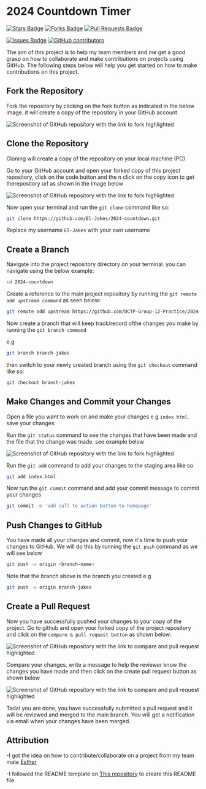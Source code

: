 # 2024 Countdown Timer

<a href="https://github.com/DCTP-Group-12-Practice/2024-countdown/stargazers"><img src="https://img.shields.io/github/stars/DCTP-Group-12-Practice/2024-countdown" alt="Stars Badge"/></a>
<a href="https://github.com/DCTP-Group-12-Practice/2024-countdown/network/members"><img src="https://img.shields.io/github/forks/DCTP-Group-12-Practice/2024-countdown" alt="Forks Badge"/></a>
<a href="https://github.com/DCTP-Group-12-Practice/2024-countdown/pulls"><img src="https://img.shields.io/github/issues-pr/DCTP-Group-12-Practice/2024-countdown" alt="Pull Requests Badge"/></a>

<a href="https://github.com/DCTP-Group-12-Practice/2024-countdown/issues"><img src="https://img.shields.io/github/issues/DCTP-Group-12-Practice/2024-countdown" alt="Issues Badge"/></a>
<a href="https://github.com/DCTP-Group-12-Practice/2024-countdown/graphs/contributors"><img alt="GitHub contributors" src="https://img.shields.io/github/contributors/DCTP-Group-12-Practice/2024-countdown?color=2b9348"></a>

The aim of this project is to help my team members and me get a good grasp on how to collaborate and make contributions on projects using GitHub. The following steps below will help you get started on how to make contributions on this project.

## Fork the Repository

Fork the repository by clicking on the fork button as indicated in the below image. it will create a copy of the repository in your GitHub account

![Screenshot of GitHub repository with the link to fork highlighted](https://i.ibb.co/6s5CFz4/forked.png)

## Clone the Repository

Cloning will create a copy of the repository on your local machine (PC)

Go to your GitHub account and open your forked copy of this project repository, click on the code button and the n click on the copy icon to get therepository url as shown in the image below

![Screenshot of GitHub repository with the link to fork highlighted](https://i.ibb.co/b7p0X16/clone.png)

Now open your terminal and run  the `git clone` command like so:

```sh
git clone https://github.com/El-Jakes/2024-countdown.git
```

Replace my username `El-Jakes` with your own username

## Create a Branch

Navigate into the project repository directory on your terminal. you can navigate using the below example:

```sh
cd 2024-countdown
```

Create a reference to the main project repository by running the `git remote add upstream command` as seen below:

```sh
git remote add upstream https://github.com/DCTP-Group-12-Practice/2024-countdown.git
```

Now create a branch that will keep track/record ofthe changes you make by running the `git branch command`

e.g

```sh
git branch branch-jakes
```

then switch to your newly created branch using the `git checkout` command like so:

```sh
git checkout branch-jakes
```

## Make Changes and Commit your Changes

Open a file you want to work on and make your changes e.g `index.html`. save your changes

Run the `git status` command to see the changes that have been made and the file that the change was made. see example below

![Screenshot of GitHub repository with the link to fork highlighted](https://i.ibb.co/r4WgvLd/git-Status.png)

Run the  `git add` command to add your changes to the staging area like so

```sh
git add index.html
```

Now run the `git commit` command and add your commit message to commit your changes

```sh
git commit -m 'add call to action button to homepage'
```

## Push Changes to GitHub

You have made all your changes and commit, now it's time to push your changes to GitHub. We will do this by running the `git push` command as we will see below

```sh
git push -u origin <branch-name>
```

Note that the branch above is the branch you created
e.g

```sh
git push -u origin branch-jakes
```

## Create a Pull Request

Now you have successfully pushed your changes to your copy of the project. Go to github and open your forked copy of the project repository and click on the `compare & pull request button` as shown below:

![Screenshot of GitHub repository with the link to compare and pull request highlighted](https://i.ibb.co/2F57N3R/pullrequest.png)


Compare your changes, write a message to help the reviewer know the changes you have made and then click on the create pull request button as shown below

![Screenshot of GitHub repository with the link to compare and pull request highlighted](https://i.ibb.co/CHTnMpZ/createpr.png)

Tada! you are done, you have successfully submitted a pull request and it will be reviewed and merged to the main branch. You will get a notification via email when your changes have been merged.

## Attribution

-I got the idea on how to contribute/collaborate on a project from my team mate [Esther](https://github.com/Esther146)

-I followed the README template on [This repository](https://github.com/Oluwasetemi/altschool-opensource-names) to create this README file



